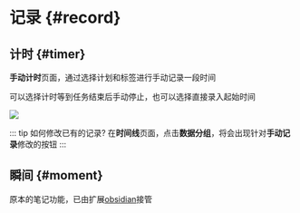 # 记录 {#record}

## 计时 {#timer}

**手动计时**页面，通过选择计划和标签进行手动记录一段时间

可以选择计时等到任务结束后手动停止，也可以选择直接录入起始时间

![](https://cdn.jsdelivr.net/gh/shion-app/docs/src/public/assets/zh/record/timer.png)

::: tip 如何修改已有的记录?
在**时间线**页面，点击**数据分组**，将会出现针对**手动记录**修改的按钮
:::

## 瞬间 {#moment}

原本的笔记功能，已由扩展[obsidian](./obsidian.md)接管